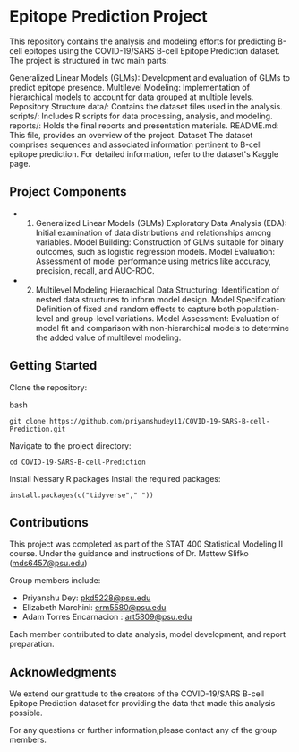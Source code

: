 # Epitope Prediction Project
This repository contains the analysis and modeling efforts for predicting B-cell epitopes using the COVID-19/SARS B-cell Epitope Prediction dataset. The project is structured in two main parts:

Generalized Linear Models (GLMs): Development and evaluation of GLMs to predict epitope presence.
Multilevel Modeling: Implementation of hierarchical models to account for data grouped at multiple levels.
Repository Structure
data/: Contains the dataset files used in the analysis.
scripts/: Includes R scripts for data processing, analysis, and modeling.
reports/: Holds the final reports and presentation materials.
README.md: This file, provides an overview of the project.
Dataset
The dataset comprises sequences and associated information pertinent to B-cell epitope prediction. For detailed information, refer to the dataset's Kaggle page.

## Project Components
- 1. Generalized Linear Models (GLMs)
Exploratory Data Analysis (EDA): Initial examination of data distributions and relationships among variables.
Model Building: Construction of GLMs suitable for binary outcomes, such as logistic regression models.
Model Evaluation: Assessment of model performance using metrics like accuracy, precision, recall, and AUC-ROC.
- 2. Multilevel Modeling
Hierarchical Data Structuring: Identification of nested data structures to inform model design.
Model Specification: Definition of fixed and random effects to capture both population-level and group-level variations.
Model Assessment: Evaluation of model fit and comparison with non-hierarchical models to determine the added value of multilevel modeling.

## Getting Started
Clone the repository:

bash
```
git clone https://github.com/priyanshudey11/COVID-19-SARS-B-cell-Prediction.git
```
Navigate to the project directory:

```
cd COVID-19-SARS-B-cell-Prediction
```
Install Nessary R packages
Install the required packages:
```
install.packages(c("tidyverse"," "))
```
## Contributions
This project was completed as part of the STAT 400 Statistical Modeling II course. Under the guidance and instructions of Dr. Mattew Slifko (mds6457@psu.edu)

Group members include:

- Priyanshu Dey: pkd5228@psu.edu
- Elizabeth Marchini: erm5580@psu.edu
- Adam Torres Encarnacion : art5809@psu.edu

Each member contributed to data analysis, model development, and report preparation.

## Acknowledgments
We extend our gratitude to the creators of the COVID-19/SARS B-cell Epitope Prediction dataset for providing the data that made this analysis possible.

For any questions or further information,please contact any of the group members.
